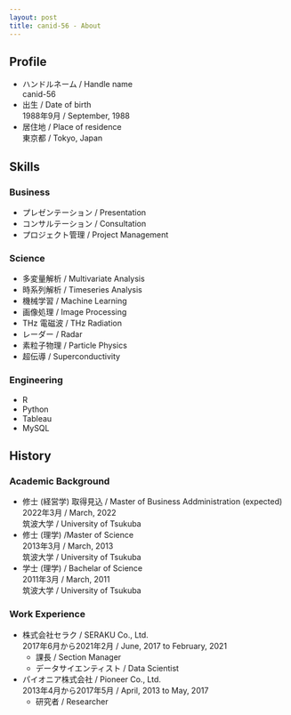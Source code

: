 ```yaml
---
layout: post
title: canid-56 - About
---
```


## Profile

- ハンドルネーム / Handle name   
    canid-56  
- 出生 / Date of birth  
    1988年9月 / September, 1988  
- 居住地 / Place of residence  
    東京都 / Tokyo, Japan

## Skills

### Business

- プレゼンテーション / Presentation  
- コンサルテーション / Consultation  
- プロジェクト管理 / Project Management  

### Science

- 多変量解析 / Multivariate Analysis  
- 時系列解析 / Timeseries Analysis  
- 機械学習 / Machine Learning  
- 画像処理 / Image Processing  
- THz 電磁波 / THz Radiation  
- レーダー / Radar  
- 素粒子物理 / Particle Physics  
- 超伝導 / Superconductivity  

### Engineering

- R  
- Python  
- Tableau  
- MySQL  

## History

### Academic Background

- 修士 (経営学) 取得見込 / Master of Business Addministration (expected)   
    2022年3月 / March, 2022  
    筑波大学 / University of Tsukuba  
- 修士 (理学) /Master of Science  
    2013年3月 / March, 2013  
    筑波大学 / University of Tsukuba  
- 学士 (理学) / Bachelar of Science  
    2011年3月 / March, 2011  
    筑波大学 / University of Tsukuba  

### Work Experience

- 株式会社セラク / SERAKU Co., Ltd.  
    2017年6月から2021年2月 / June, 2017 to February, 2021
    + 課長 / Section Manager  
    + データサイエンティスト / Data Scientist  
- パイオニア株式会社 / Pioneer Co., Ltd.  
    2013年4月から2017年5月 / April, 2013 to May, 2017  
    + 研究者 / Researcher  

<!-- ## Achievements -->

<!-- ### Publish -->

<!-- ### Presentation -->

<!-- ### Prise -->
